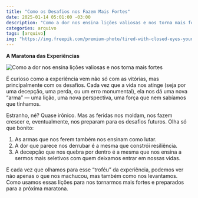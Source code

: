 ```yaml
---
title: "Como os Desafios nos Fazem Mais Fortes"
date: 2025-01-14 05:01:00 -03:00
description: "Como a dor nos ensina lições valiosas e nos torna mais fortes."
categories: arquivo
tags: [arquivo]
img: "https://img.freepik.com/premium-photo/tired-with-closed-eyes-young-female-teacher-holding-book-around-head-sitting-table-with-school-tools-classroom_141793-114308.jpg"
---
```

**A Maratona das Experiências**

![Como a dor nos ensina lições valiosas e nos torna mais fortes](https://cdn.jsdelivr.net/gh/geanramos/files/img/filosofando.png)

É curioso como a experiência vem não só com as vitórias, mas principalmente com os desafios. Cada vez que a vida nos atinge (seja por uma decepção, uma perda, ou um erro monumental), ela nos dá uma nova “arma” — uma lição, uma nova perspectiva, uma força que nem sabíamos que tínhamos.

Estranho, né? Quase irônico. Mas as feridas nos moldam, nos fazem crescer e, eventualmente, nos preparam para os desafios futuros. Olha só que bonito:

 1. As armas que nos ferem também nos ensinam como lutar. 
 2. A dor que parece nos derrubar é a mesma que constrói resiliência. 
 3. A decepção que nos quebra por dentro é a mesma que nos ensina a sermos mais seletivos com quem deixamos entrar em nossas vidas.

E cada vez que olhamos para esse “troféu” da experiência, podemos ver não apenas o que nos machucou, mas também como nos levantamos. Como usamos essas lições para nos tornarmos mais fortes e preparados para a próxima maratona.
